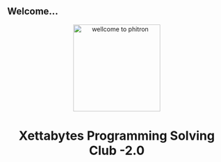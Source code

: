 ## Welcome...

<p align="center">
  <img src="https://play-lh.googleusercontent.com/sD1PjHX1s76Nw54bki3rIvqjLmKXrJNenU8YmrKTznL3r9c7a8wFzjb6_TUoyKAMa5w" alt="wellcome to phitron" width="200" height="200"/>
</p>

<h1><p style="text-align: center;">Xettabytes Programming Solving Club -2.0</p></h1>
